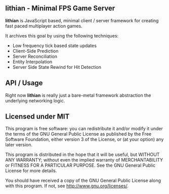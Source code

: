 lithian - Minimal FPS Game Server 
---------------------------------

**lithian** is JavaScript based, minimal client / server framework for creating 
fast paced multiplayer action games.

It archives this goal by using the following techniques:

- Low frequency tick based state updates
- Client-Side Prediction 
- Server Reconciliation
- Entity Interpolation
- Server Side State Rewind for Hit Detection

## API / Usage

Right now **lithian** is really just a bare-metal framework abstraction the 
underlying networking logic. 


## Licensed under MIT

This program is free software: you can redistribute it and/or modify it under the terms of the GNU General Public License as published by the Free Software Foundation, either version 3 of the License, or (at your option) any later version.

This program is distributed in the hope that it will be useful, but WITHOUT ANY WARRANTY; without even the implied warranty of MERCHANTABILITY or FITNESS FOR A PARTICULAR PURPOSE. See the GNU General Public License for more details.

You should have received a copy of the GNU General Public License along with this program. If not, see http://www.gnu.org/licenses/.

